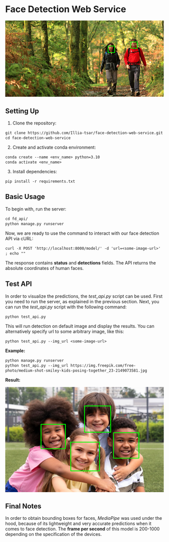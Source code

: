 # Face Detection Web Service
![](gfx/sample.png)
## Setting Up
1. Clone the repository:
```
git clone https://github.com/Illia-tsar/face-detection-web-service.git
cd face-detection-web-service
```
2. Create and activate conda environment:
```
conda create --name <env_name> python=3.10
conda activate <env_name>
```
3. Install dependencies:
```
pip install -r requirements.txt
```
## Basic Usage
To begin with, run the server:
```
cd fd_api/
python manage.py runserver
```
Now, we are ready to use the command to interact with our face detection API via cURL:
```
curl -X POST 'http://localhost:8000/model/' -d 'url=<some-image-url>' ; echo ""
```
The response contains **status** and **detections** fields. The API returns the absolute coordinates of human faces.
## Test API
In order to visualize the predictions, the *test_api.py* script can be used. First you need to run the server, as explained in the previous section.
Next, you can run the *test_api.py* script with the following command:
```
python test_api.py
```
This will run detection on default image and display the results. You can alternatively specify url to some arbitrary image, like this:
```
python test_api.py --img_url <some-image-url>
```
**Example:**
```
python manage.py runserver
python test_api.py --img_url https://img.freepik.com/free-photo/medium-shot-smiley-kids-posing-together_23-2149073581.jpg
```
**Result:**

![](gfx/example.png)
## Final Notes
In order to obtain bounding boxes for faces, *MediaPipe* was used under the hood, because of its lightweight and very accurate predictions when it comes to face detection. 
The **frame per second** of this model is 200-1000 depending on the specification of the devices.